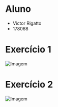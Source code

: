 # Aluno
* Victor Rigatto
* 178068

# Exercício 1

 ![Imagem](images/imagem1.png)


# Exercício 2

 ![Imagem](images/imagem2.png)